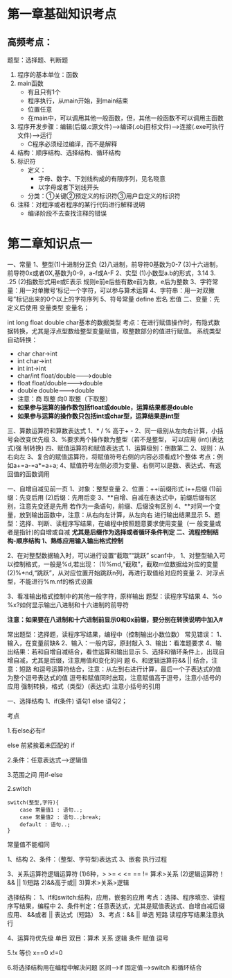 # 第一章基础知识考点

## 高频考点：

题型：选择题、判断题

1. 程序的基本单位：函数
2. main函数
   - 有且只有1个
   - 程序执行，从main开始，到main结束
   - 位置任意
   - 在main中，可以调用其他一般函数，但，其他一般函数不可以调用主函数
3. 程序开发步骤：编辑(后缀.c源文件)-->编译(.obj目标文件)-->连接(.exe可执行文件)-->运行
   - C程序必须经过编译，而不是解释
4. 结构：顺序结构、选择结构、循环结构
5. 标识符
   - 定义：
     - 字母、数字、下划线构成的有限序列，见名晓意
     - 以字母或者下划线开头
   - 分类：①关键②预定义的标识符③用户自定义的标识符
6. 注释：对程序或者程序的某行代码进行解释说明
   - 编译阶段不去查找注释的错误

# 第二章知识点一

一、常量
1、整型(1)十进制分正负
(2)八进制，前导符0基数为0-7
(3)十六进制，前导符0x或者0X,基数为0-9，a-f或A-F
2、实型
(1)小数型a.b的形式，3.14   3.  .25
(2)指数形式用e或E表示 规则e前e后些有数e前为数，e后为整数
3、字符常量：用一对单撇号‘标记一个字符，可以参与算术运算
4、字符串：用一对双撇号”标记出来的0个以上的字符序列
5、符号常量 define 宏名 宏值
二、变量：先定义后使用
变量类型  变量名；

int long float double char基本的数据类型
考点：在进行赋值操作时，有隐式数据转换，尤其是浮点型数给整型变量赋值，取整数部分的值进行赋值。
系统类型自动转换：

- char   char->int
- int  char->int
- int   int->int
- char/int   float/double--->double
- float    float/double--->double
- double  double--->double
- 注意：商 取整 向0 取整（下取整）
- **如果参与运算的操作数包括float或double，运算结果都是double**
- **如果参与运算的操作数只包括int或char型，运算结果是int型**

三、算数运算符和算数表达式
1、* / % 高于+ -
2、同一级别从左向右计算，小括号会改变优先级
3、%要求两个操作数为整型（若不是整型，
可以应用
(int)(表达式)强
制转换)
四、赋值运算符和赋值表达式
1、运算级别：倒数第二
2、规则：从右向左
3、复合的赋值运算符，将赋值符号右侧的内容必须看成1个整体
考点：例如a+=a-=a*=a+a;
4、赋值符号左侧必须为变量、右侧可以是数、表达式、有返回值的函数调用

一、自增自减见前一页
1、对象：整型变量
2、位置：++i前缀形式 i++后缀
(1)前缀：先变后用
(2)后缀：先用后变
3、**自增、自减在表达式中，前缀后缀有区别，注意先变还是先用
若作为一条语句，前缀、后缀没有区别
4、**对同一个变量，放到输出函数中，注意：从右向左计算，从左向右
进行输出结果显示
5、题型：选择、判断、读程序写结果，在编程中按照题意要求使用变量（一
般变量或者是指针)的自增或自减
**尤其是后缀作为选择或者循环条件判定
二、流程控制结构-顺序结构
1、熟练应用输入输出格式控制**

2、在对整型数据输入时，可以进行设置“截取”“跳跃”
scanf中，
1、对整型输入可以控制格式，一般是%d,若出现：
(1)%md,“截取”，截取m位数据给对应的变量
(2)%*nd,“跳跃”，从对应位置开始跳跃n列，再进行取值给对应的变量
2、对浮点型，不能进行%m.nf的格式设置

3、看准输出格式控制中的其他一般字符，原样输出
题型：读程序写结果
4、%o %x?如何显示输出八进制和十六进制的前导符

**注意：如果要在八进制和十六进制前显示0和0x前缀，要分别在转换说明中加入#**

常出题型：选择题，读程序写结果，编程中（控制输出小数位数）
常见错误：
1、输入，在变量前缺&
2、输入：一般内容，原封敲入
3、输出：看准题要求
4、输出结果：若和自增自减结合，看住运算和输出显示
5、选择和循环条件上，出现自增自减，尤其是后缀，注意用值和变化的问
题
6、和逻辑运算符&& || 结合，注意：短路
和逗号运算符结合，注意：从左到右进行计算，最后一个子表达式的值
为整个逗号表达式的值
逗号和赋值同时出现，注意赋值高于逗号，注意小括号的应用
强制转换，格式（类型）(表达式)  注意小括号的引用

一、选择结构
1、if(条件)
		语句1
	else
		语句2；

考点 

1.有else必有if

else 前紧挨着未匹配的 if

2.条件：任意表达式——>逻辑值

3.范围之间 用if-else

2.switch

```
switch(整型,字符){
	case 常量值1 : 语句..;
	case 常量值2 : 语句..;break;
	default : 语句..;
}
```

常量值不能相同

1、结构
2、条件：（整型、字符型)表达式
3、嵌套 执行过程

3、关系运算符逻辑运算符
(1)6种，> >= < <= == !=
算术>关系
(2)逻辑运算符！
&& ||
1)短路
2)&&高于或||
3)算术>关系>逻辑

选择结构：
1、if和switch:结构，应用，嵌套的应用
考点：选择、程序填空、读程序写结果，编程中
2、条件判定：任意表达式，尤其是赋值表达式、自增自减后缀应用、
&&或者 || 表达式（短路）
3、考点：&& || 单选 短路
读程序写结果注意执行

4、运算符优先级
单目
双目：算术 关系 逻辑 条件 赋值 逗号

5.!x 等价 x==0  x!=0

6.将选择结构用在编程中解决问题 区间——>if   固定值——>switch 和循环结合 


